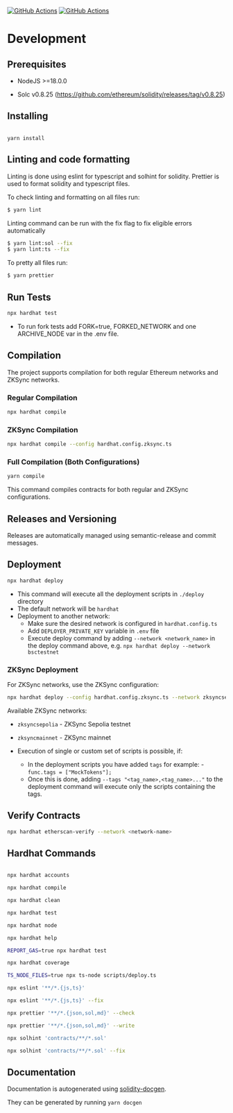 [![GitHub Actions](https://github.com/VenusProtocol/guardian/actions/workflows/cd.yaml/badge.svg)](https://github.com/VenusProtocol/guardian/actions/workflows/cd.yaml) [![GitHub Actions](https://github.com/VenusProtocol/guardian/actions/workflows/ci.yaml/badge.svg)](https://github.com/VenusProtocol/guardian/actions/workflows/ci.yaml)

# Development

## Prerequisites

- NodeJS >=18.0.0

- Solc v0.8.25 (https://github.com/ethereum/solidity/releases/tag/v0.8.25)

## Installing

```

yarn install

```

## Linting and code formatting

Linting is done using eslint for typescript and solhint for solidity. Prettier is used to format solidity and typescript files.

To check linting and formatting on all files run:

```sh
$ yarn lint
```

Linting command can be run with the fix flag to fix eligible errors automatically

```sh
$ yarn lint:sol --fix
$ yarn lint:ts --fix
```

To pretty all files run:

```sh
$ yarn prettier
```

## Run Tests

```sh
npx hardhat test
```

- To run fork tests add FORK=true, FORKED_NETWORK and one ARCHIVE_NODE var in the .env file.

## Compilation

The project supports compilation for both regular Ethereum networks and ZKSync networks.

### Regular Compilation

```sh
npx hardhat compile
```

### ZKSync Compilation

```sh
npx hardhat compile --config hardhat.config.zksync.ts
```

### Full Compilation (Both Configurations)

```sh
yarn compile
```

This command compiles contracts for both regular and ZKSync configurations.

## Releases and Versioning

Releases are automatically managed using semantic-release and commit messages.

## Deployment

```sh
npx hardhat deploy
```

- This command will execute all the deployment scripts in `./deploy` directory
- The default network will be `hardhat`
- Deployment to another network:
  - Make sure the desired network is configured in `hardhat.config.ts`
  - Add `DEPLOYER_PRIVATE_KEY` variable in `.env` file
  - Execute deploy command by adding `--network <network_name>` in the deploy command above, e.g. `npx hardhat deploy --network bsctestnet`

### ZKSync Deployment

For ZKSync networks, use the ZKSync configuration:

```sh
npx hardhat deploy --config hardhat.config.zksync.ts --network zksyncsepolia
```

Available ZKSync networks:

- `zksyncsepolia` - ZKSync Sepolia testnet
- `zksyncmainnet` - ZKSync mainnet

- Execution of single or custom set of scripts is possible, if:
  - In the deployment scripts you have added `tags` for example: - `func.tags = ["MockTokens"];`
  - Once this is done, adding `--tags "<tag_name>,<tag_name>..."` to the deployment command will execute only the scripts containing the tags.

## Verify Contracts

```sh
npx hardhat etherscan-verify --network <network-name>
```

## Hardhat Commands

```sh

npx hardhat accounts

npx hardhat compile

npx hardhat clean

npx hardhat test

npx hardhat node

npx hardhat help

REPORT_GAS=true npx hardhat test

npx hardhat coverage

TS_NODE_FILES=true npx ts-node scripts/deploy.ts

npx eslint '**/*.{js,ts}'

npx eslint '**/*.{js,ts}' --fix

npx prettier '**/*.{json,sol,md}' --check

npx prettier '**/*.{json,sol,md}' --write

npx solhint 'contracts/**/*.sol'

npx solhint 'contracts/**/*.sol' --fix

```

## Documentation

Documentation is autogenerated using [solidity-docgen](https://github.com/OpenZeppelin/solidity-docgen).

They can be generated by running `yarn docgen`
